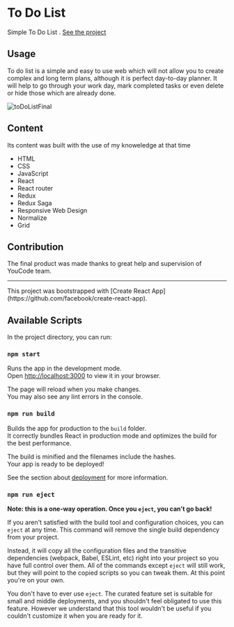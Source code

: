 # To Do List

Simple To Do List .
[See the project](https://marcinkpawel.github.io/Todo-List-with-React/)

## Usage

To do list is a simple and easy to use web which will not allow you to create complex and long term plans, although it is perfect day-to-day planner. It will help to go through your work day, mark completed tasks or even delete or hide those which are already done.  

![toDoListFinal](https://user-images.githubusercontent.com/103523918/225750928-4bbb1dff-d1f6-44c9-bc45-0659f44d06af.gif)



## Content 
Its content was built with the use of my knoweledge at that time

 - HTML
 - CSS
 - JavaScript
 - React
 - React router
 - Redux
 - Redux Saga
 - Responsive Web Design
 - Normalize
 - Grid
 
## Contribution

The final product was made thanks to great help and supervision of YouCode team. 

<hr>
This project was bootstrapped with [Create React App](https://github.com/facebook/create-react-app).

## Available Scripts

In the project directory, you can run:

### `npm start`

Runs the app in the development mode.\
Open [http://localhost:3000](http://localhost:3000) to view it in your browser.

The page will reload when you make changes.\
You may also see any lint errors in the console.


### `npm run build`

Builds the app for production to the `build` folder.\
It correctly bundles React in production mode and optimizes the build for the best performance.

The build is minified and the filenames include the hashes.\
Your app is ready to be deployed!

See the section about [deployment](https://facebook.github.io/create-react-app/docs/deployment) for more information.

### `npm run eject`

**Note: this is a one-way operation. Once you `eject`, you can't go back!**

If you aren't satisfied with the build tool and configuration choices, you can `eject` at any time. This command will remove the single build dependency from your project.

Instead, it will copy all the configuration files and the transitive dependencies (webpack, Babel, ESLint, etc) right into your project so you have full control over them. All of the commands except `eject` will still work, but they will point to the copied scripts so you can tweak them. At this point you're on your own.

You don't have to ever use `eject`. The curated feature set is suitable for small and middle deployments, and you shouldn't feel obligated to use this feature. However we understand that this tool wouldn't be useful if you couldn't customize it when you are ready for it.

